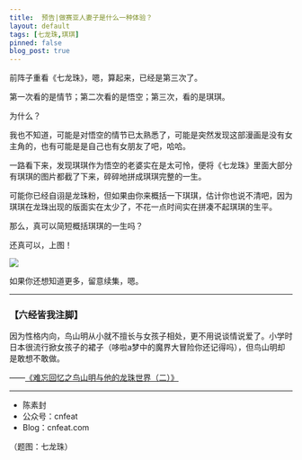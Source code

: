 ```yaml
---
title:  预告|做赛亚人妻子是什么一种体验？
layout: default
tags: [七龙珠,琪琪]
pinned: false
blog_post: true
---
```



前阵子重看《七龙珠》，嗯，算起来，已经是第三次了。

第一次看的是情节；第二次看的是悟空；第三次，看的是琪琪。

为什么？

我也不知道，可能是对悟空的情节已太熟悉了，可能是突然发现这部漫画是没有女主角的，也有可能是是自己也有女朋友了吧，哈哈。

一路看下来，发现琪琪作为悟空的老婆实在是太可怜，便将《七龙珠》里面大部分有琪琪的图片都截了下来，碎碎地拼成琪琪完整的一生。

可能你已经自诩是龙珠粉，但如果由你来概括一下琪琪，估计你也说不清吧，因为琪琪在龙珠出现的版面实在太少了，不花一点时间实在拼凑不起琪琪的生平。

那么，真可以简短概括琪琪的一生吗？

还真可以，上图！

![](http://openmindclub.qiniudn.com/team/cnfeat/image/chichi3.jpg)


如果你还想知道更多，留意续集，嗯。



----

### **【六经皆我注脚】**


因为性格内向，鸟山明从小就不擅长与女孩子相处，更不用说谈情说爱了。小学时日本很流行掀女孩子的裙子（哆啦a梦中的魔界大冒险你还记得吗），但鸟山明却是敢想不敢做。

——[《难忘回忆之鸟山明与他的龙珠世界（二）》](http://chuansong.me/n/1841600)

----

- 陈素封
- 公众号：cnfeat
- Blog：cnfeat.com

（题图：七龙珠）






